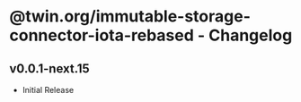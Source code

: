 # @twin.org/immutable-storage-connector-iota-rebased - Changelog

## v0.0.1-next.15

- Initial Release
